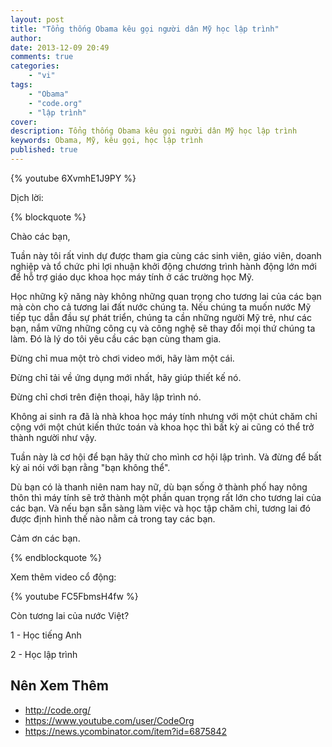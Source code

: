 ```yaml
---
layout: post
title: "Tổng thống Obama kêu gọi người dân Mỹ học lập trình"
author:
date: 2013-12-09 20:49
comments: true
categories:
    - "vi"
tags:
    - "Obama"
    - "code.org"
    - "lập trình"
cover:
description: Tổng thống Obama kêu gọi người dân Mỹ học lập trình
keywords: Obama, Mỹ, kêu gọi, học lập trình
published: true
---
```


{% youtube 6XvmhE1J9PY %}

Dịch lời:

<!-- more -->

{% blockquote %}

Chào các bạn,

Tuần này tôi rất vinh dự được tham gia cùng các sinh viên, giáo viên, doanh nghiệp và tổ chức phi lợi nhuận khởi động chương trình hành động lớn mới để hỗ trợ giáo dục khoa học máy tính ở các trường học Mỹ.

Học những kỹ năng này không những quan trọng cho tương lai của các bạn mà còn cho cả tương lai đất nước chúng ta. Nếu chúng ta muốn nước Mỹ tiếp tục dẫn đầu sự phát triển, chúng ta cần những người Mỹ trẻ, như các bạn, nắm vững những công cụ và công nghệ sẽ thay đổi mọi thứ chúng ta làm. Đó là lý do tôi yêu cầu các bạn cùng tham gia.

Đừng chỉ mua một trò chơi video mới, hãy làm một cái.

Đừng chỉ tải về ứng dụng mới nhất, hãy giúp thiết kế nó.

Đừng chỉ chơi trên điện thoại, hãy lập trình nó.

Không ai sinh ra đã là nhà khoa học máy tính nhưng với một chút chăm chỉ cộng với một chút kiến thức toán và khoa học thì bất kỳ ai cũng có thể trở thành người như vậy.

Tuần này là cơ hội để bạn hãy thử cho mình cơ hội lập trình. Và đừng để bất kỳ ai nói với bạn rằng "bạn không thể".

Dù bạn có là thanh niên nam hay nữ, dù bạn sống ở thành phố hay nông thôn thì máy tính sẽ trở thành một phần quan trọng rất lớn cho tương lai của các bạn. Và nếu bạn sẵn sàng làm việc và học tập chăm chỉ, tương lai đó được định hình thế nào nằm cả trong tay các bạn.

Cảm ơn các bạn.

{% endblockquote %}

Xem thêm video cổ động:

{% youtube FC5FbmsH4fw %}


Còn tương lai của nước Việt?

1 - Học tiếng Anh

2 - Học lập trình


Nên Xem Thêm
------------

- http://code.org/
- https://www.youtube.com/user/CodeOrg
- https://news.ycombinator.com/item?id=6875842
